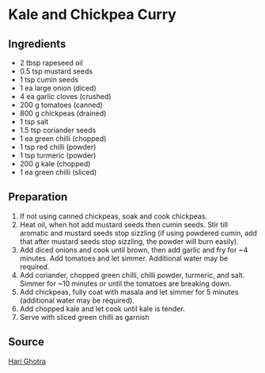 # Kale and Chickpea Curry

## Ingredients

- 2 tbsp rapeseed oil
- 0.5 tsp mustard seeds
- 1 tsp cumin seeds
- 1 ea large onion (diced)
- 4 ea garlic cloves (crushed)
- 200 g tomatoes (canned)
- 800 g chickpeas (drained)
- 1 tsp salt
- 1.5 tsp coriander seeds
- 1 ea green chilli (chopped)
- 1 tsp red chilli (powder)
- 1 tsp turmeric (powder)
- 200 g kale (chopped)
- 1 ea green chilli (sliced)

## Preparation

1. If not using canned chickpeas, soak and cook chickpeas.
2. Heat oil, when hot add mustard seeds then cumin seeds. Stir till aromatic and mustard seeds stop sizzling (if using powdered cumin, add that after mustard seeds stop sizzling, the powder will burn easily).
3. Add diced onions and cook until brown, then add garlic and fry for ~4 minutes. Add tomatoes and let simmer. Additional water may be required.
4. Add coriander, chopped green chilli, chilli powder, turmeric, and salt. Simmer for ~10 minutes or until the tomatoes are breaking down.
5. Add chickpeas, fully coat with masala and let simmer for 5 minutes (additional water may be required).
6. Add chopped kale and let cook until kale is tender.
7. Serve with sliced green chilli as garnish

## Source

[Hari Ghotra](https://www.harighotra.co.uk/kale-and-chickpea-curry-recipe)
